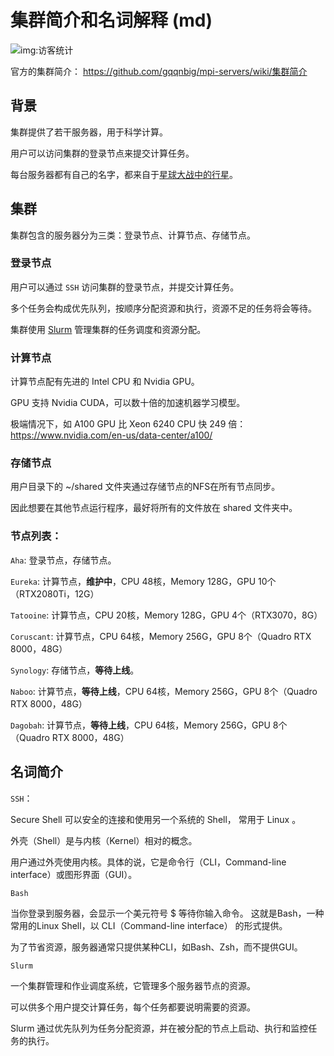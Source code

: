 # 集群简介和名词解释 (md)

![img:访客统计](https://visitor-badge.glitch.me/badge?page_id=lu.readthedocs.io.ServerNote.服务器集群简介)

官方的集群简介： https://github.com/gqqnbig/mpi-servers/wiki/集群简介

## 背景

集群提供了若干服务器，用于科学计算。

用户可以访问集群的登录节点来提交计算任务。

每台服务器都有自己的名字，都来自于[星球大战中的行星]。

[星球大战中的行星]: https://en.wikipedia.org/wiki/List_of_Star_Wars_planets_and_moons


## 集群

集群包含的服务器分为三类：登录节点、计算节点、存储节点。

### 登录节点

用户可以通过 `SSH` 访问集群的登录节点，并提交计算任务。

多个任务会构成优先队列，按顺序分配资源和执行，资源不足的任务将会等待。

集群使用 [Slurm] 管理集群的任务调度和资源分配。

[Slurm]: https://slurm.schedmd.com/documentation.html

### 计算节点

计算节点配有先进的 Intel CPU 和 Nvidia GPU。

GPU 支持 Nvidia CUDA，可以数十倍的加速机器学习模型。

极端情况下，如 A100 GPU 比 Xeon 6240 CPU 快 249 倍： https://www.nvidia.com/en-us/data-center/a100/

### 存储节点

用户目录下的 ~/shared 文件夹通过存储节点的NFS在所有节点同步。

因此想要在其他节点运行程序，最好将所有的文件放在 shared 文件夹中。

### 节点列表：

`Aha`: 登录节点，存储节点。

`Eureka`: 计算节点，**维护中**，CPU 48核，Memory 128G，GPU 10个（RTX2080Ti，12G）

`Tatooine`: 计算节点，CPU 20核，Memory 128G，GPU 4个（RTX3070，8G）

`Coruscant`: 计算节点，CPU 64核，Memory 256G，GPU 8个（Quadro RTX 8000，48G）

`Synology`: 存储节点，**等待上线**。

`Naboo`: 计算节点，**等待上线**，CPU 64核，Memory 256G，GPU 8个（Quadro RTX 8000，48G）

`Dagobah`: 计算节点，**等待上线**，CPU 64核，Memory 256G，GPU 8个（Quadro RTX 8000，48G）

## 名词简介

`SSH`：

Secure Shell 可以安全的连接和使用另一个系统的 Shell， 常用于 Linux 。

外壳（Shell）是与内核（Kernel）相对的概念。

用户通过外壳使用内核。具体的说，它是命令行（CLI，Command-line interface）或图形界面（GUI）。

`Bash`

当你登录到服务器，会显示一个美元符号 $ 等待你输入命令。
这就是Bash，一种常用的Linux Shell，以 CLI（Command-line interface） 的形式提供。

为了节省资源，服务器通常只提供某种CLI，如Bash、Zsh，而不提供GUI。

`Slurm`

一个集群管理和作业调度系统，它管理多个服务器节点的资源。

可以供多个用户提交计算任务，每个任务都要说明需要的资源。

Slurm 通过优先队列为任务分配资源，并在被分配的节点上启动、执行和监控任务的执行。
